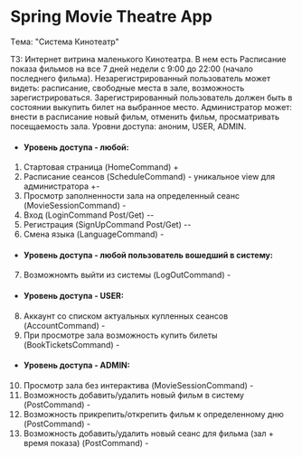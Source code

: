 # Spring Movie Theatre App

Tема: "Система Кинотеатр"

ТЗ: Интернет витрина маленького Кинотеатра. В нем есть Расписание показа фильмов на все 7 дней недели 
с 9:00 до 22:00 (начало последнего фильма). Незарегистрированный пользователь может видеть: расписание, свободные
места в зале, возможность зарегистрироваться. Зарегистрированный пользователь должен быть в состоянии выкупить 
билет на выбранное место. Администратор может: внести в расписание новый фильм, отменить фильм,
просматривать посещаемость зала.
Уровни доступа: аноним, USER, ADMIN.

- #### Уровень доступа - любой:

1.  Стартовая страница (HomeCommand) +
2.  Расписание сеансов (ScheduleCommand) - уникальное view для администратора +-
3.  Просмотр заполненности зала на определенный сеанс (MovieSessionCommand) -
4.  Вход (LoginCommand Post/Get) --
5.  Регистрация (SignUpCommand Post/Get) --
6.  Смена языка (LanguageCommand) -

- #### Уровень доступа - любой пользователь вошедший в систему:

7.  Возможномть выйти из системы (LogOutCommand) -

- #### Уровень доступа - USER:

8.  Аккаунт со списком актуальных купленных сеансов (AccountCommand) -
9.  При просмотре зала возможность купить билеты (BookTicketsCommand) -

- #### Уровень доступа - ADMIN:

10.  Просмотр зала без интерактива (MovieSessionCommand) -
11.  Возможность добавить/удалить новый фильм в систему (PostCommand) -
12.  Возможность прикрепить/открепить фильм к определенному дню (PostCommand) -
13.  Возможность добавить/удалить новый сеанс для фильма (зал + время показа) (PostCommand) -
